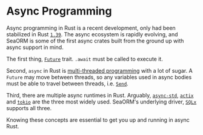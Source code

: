 # Async Programming

Async programming in Rust is a recent development, only had been stabilized in Rust [`1.39`](https://github.com/rust-lang/rust/releases/tag/1.39.0). The async ecosystem is rapidly evolving, and SeaORM is some of the first async crates built from the ground up with async support in mind.

The first thing, [`Future`](https://rust-lang.github.io/async-book/02_execution/02_future.html) trait. `.await` must be called to execute it.

Second, `async` in Rust is [multi-threaded programming](https://rust-lang.github.io/async-book/03_async_await/01_chapter.html) with a lot of sugar. A `Future` may move between threads, so any variables used in async bodies must be able to travel between threads, i.e. [`Send`](https://doc.rust-lang.org/nomicon/send-and-sync.html).

Third, there are multiple async runtimes in Rust. Arguably, [`async-std`](https://crates.io/crates/async-std), [`actix`](https://crates.io/crates/actix) and [`tokio`](https://crates.io/crates/tokio) are the three most widely used. SeaORM's underlying driver, [`SQLx`](https://crates.io/crates/sqlx) supports all three.

Knowing these concepts are essential to get you up and running in async Rust.